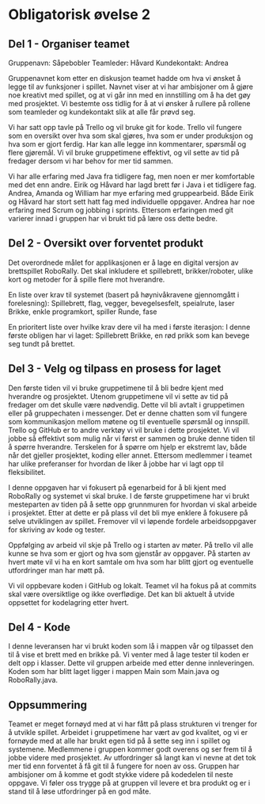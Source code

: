 # Obligatorisk øvelse 2

## Del 1 - Organiser teamet

Gruppenavn: Såpebobler 
Teamleder: Håvard
Kundekontakt: Andrea

Gruppenavnet kom etter en diskusjon teamet hadde om hva vi ønsket å legge til av funksjoner i spillet. Navnet viser at vi har ambisjoner om å gjøre noe kreativt med spillet, og at vi går inn med en innstilling om å ha det gøy med prosjektet. Vi bestemte oss tidlig for å at vi ønsker å rullere på rollene som teamleder og kundekontakt slik at alle får prøvd seg.

Vi har satt opp tavle på Trello og vil bruke git for kode. Trello vil fungere som en oversikt over hva som skal gjøres, hva som er under produksjon og hva som er gjort ferdig. Har kan alle legge inn kommentarer, spørsmål og flere gjøremål. Vi vil bruke gruppetimene effektivt, og vil sette av tid på fredager dersom vi har behov for mer tid sammen.

Vi har alle erfaring med Java fra tidligere fag, men noen er mer komfortable med det enn andre. Eirik og Håvard har lagd brett før i Java i et tidligere fag. Andrea, Amanda og William har mye erfaring med gruppearbeid. Både Eirik og Håvard har stort sett hatt fag med individuelle oppgaver. Andrea har noe erfaring med Scrum og jobbing i sprints. Ettersom erfaringen med git varierer innad i gruppen har vi brukt tid på lære oss dette bedre.


## Del 2 - Oversikt over forventet produkt

Det overordnede målet for applikasjonen er å lage en digital versjon av brettspillet RoboRally. Det skal inkludere et spillebrett, brikker/roboter, ulike kort og metoder for å spille flere mot hverandre.  

En liste over krav til systemet (basert på høynivåkravene gjennomgått i forelesning):
Spillebrett, flag, vegger, bevegelsesfelt, speialrute, laser
Brikke, enkle programkort, spiller
Runde, fase 

En prioritert liste over hvilke krav dere vil ha med i første iterasjon:
I denne første obligen har vi laget:
Spillebrett
Brikke, en rød prikk som kan bevege seg tundt på brettet. 


## Del 3 - Velg og tilpass en prosess for laget

Den første tiden vil vi bruke gruppetimene til å bli bedre kjent med hverandre og prosjektet. Utenom gruppetimene vil vi sette av tid på fredager om det skulle være nødvendig. Dette vil bli avtalt i gruppetimen eller på gruppechaten i messenger. Det er denne chatten som vil fungere som kommunikasjon mellom møtene og til eventuelle spørsmål og innspill. Trello og GitHub er to andre verktøy vi vil bruke i dette prosjektet. Vi vil jobbe så effektivt som mulig når vi først er sammen og bruke denne tiden til å spørre hverandre. Terskelen for å spørre om hjelp er ekstremt lav, både når det gjeller prosjektet, koding eller annet. Ettersom medlemmer i teamet har ulike preferanser for hvordan de liker å jobbe har vi lagt opp til fleksibilitet.

I denne oppgaven har vi fokusert på egenarbeid for å bli kjent med RoboRally og systemet vi skal bruke. I de første gruppetimene har vi brukt mesteparten av tiden på å sette opp grunnmuren for hvordan vi skal arbeide i prosjektet. Etter at dette er på plass vil det bli mye enklere å fokusere på selve utviklingen av spillet. Fremover vil vi løpende fordele arbeidsoppgaver for skriving av kode og tester. 

Oppfølging av arbeid vil skje på Trello og i starten av møter. På trello vil alle kunne se hva som er gjort og hva som gjenstår av oppgaver. På starten av hvert møte vil vi ha en kort samtale om hva som har blitt gjort og eventuelle utfordringer man har møtt på.

Vi vil oppbevare koden i GitHub og lokalt. Teamet vil ha fokus på at commits skal være oversiktlige og ikke overflødige. Det kan bli aktuelt å utvide oppsettet for kodelagring etter hvert.

## Del 4 - Kode

I denne leveransen har vi brukt koden som lå i mappen vår og tilpasset den til å vise et brett med en brikke på. Vi venter med å lage tester til koden er delt opp i klasser. Dette vil gruppen arbeide med etter denne innleveringen. Koden som har blitt laget ligger i mappen Main som Main.java og RoboRally.java.

## Oppsummering

Teamet er meget fornøyd med at vi har fått på plass strukturen vi trenger for å utvikle spillet. Arbeidet i gruppetimene har vært av god kvalitet, og vi er fornøyde med at alle har brukt egen tid på å sette seg inn i spillet og systemene. Medlemmene i gruppen kommer godt overens og ser frem til å jobbe videre med prosjektet. Av utfordringer så langt kan vi nevne at det tok mer tid enn forventet å få git til å fungere for noen av oss. Gruppen har ambisjoner om å komme et godt stykke videre på kodedelen til neste oppgave. Vi føler oss trygge på at gruppen vil levere et bra produkt og er i stand til å løse utfordringer på en god måte.
